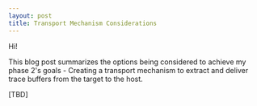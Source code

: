 ```yaml
---
layout: post
title: Transport Mechanism Considerations
---
```


Hi!

This blog post summarizes the options being considered to achieve my phase 2's
goals - Creating a transport mechanism to extract and deliver trace buffers from
the target to the host. 

[TBD]
